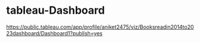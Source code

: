 # tableau-Dashboard
https://public.tableau.com/app/profile/aniket2475/viz/Booksreadin2014to2023dashboard/Dashboard1?publish=yes
